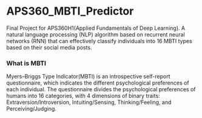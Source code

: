# APS360_MBTI_Predictor

Final Project for APS360H1(Applied Fundamentals of Deep Learning).
A natural language processing (NLP) algorithm based on recurrent neural networks (RNN) that can effectively classify individuals into 16 MBTI types based on their social media posts. 

### What is MBTI
Myers–Briggs Type Indicator(MBTI) is an introspective self-report questionnaire, which indicates the different psychological preferences of each individual. The questionnaire divides the psychological preferences of humans into 16 categories, with 4 dimensions of binary traits: Extraversion/Introversion, Intuiting/Sensing, Thinking/Feeling, and Perceiving/Judging.



